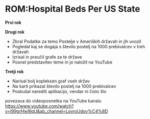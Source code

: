 # ROM:Hospital Beds Per US State

**Prvi rok**

**Drugi rok**
- Zbral Podatke za temo Postelje v Ameriških državah in jih uvozil
- Pogledal kaj se dogaja s število postelj na 1000 prebivalcev v treh državah
- Izrisal in preučil grafe za te države
- Posnel predstavitev teme in jo naložil na YouTube

**Tretji rok**
- Narisal bolj kopleksen graf vseh držav
- Na karti prikazal število postelj na 1000 prebivalcev
- Poskušal narediti aplikacijo, vendar ni čisto šlo

povezava do videoposnetka na YouTube kanalu https://www.youtube.com/watch?v=l99grHw9lqU&ab_channel=LovroUdov%C4%8D
